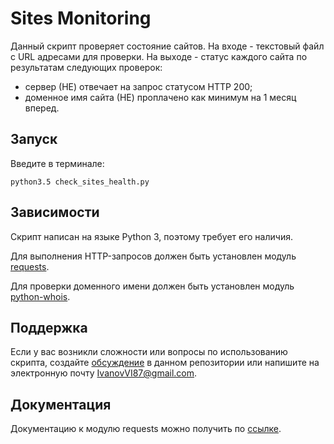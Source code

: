 
# Sites Monitoring

Данный скрипт проверяет состояние сайтов.
На входе - текстовый файл с URL адресами для проверки.
На выходе - статус каждого сайта по результатам следующих проверок:

* сервер (НЕ) отвечает на запрос статусом HTTP 200;
* доменное имя сайта (НЕ) проплачено как минимум на 1 месяц вперед.

## Запуск

Введите в терминале:

    python3.5 check_sites_health.py

## Зависимости

Скрипт написан на языке Python 3, поэтому требует его наличия.

Для выполнения HTTP-запросов должен быть установлен модуль [requests][].

Для проверки доменного имени должен быть установлен модуль [python-whois][].

## Поддержка

Если у вас возникли сложности или вопросы по использованию скрипта, создайте 
[обсуждение][] в данном репозитории или напишите на электронную почту 
<IvanovVI87@gmail.com>.

## Документация

Документацию к модулю requests можно получить по [ссылке][].

[requests]: https://pypi.python.org/pypi/requests/2.11.1
[python-whois]: https://pypi.python.org/pypi/python-whois
[обсуждение]: https://github.com/santax666/17_sites_monitoring/issues
[ссылке]: http://docs.python-requests.org/en/master/
